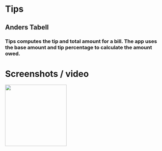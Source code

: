 # Tips
## Anders Tabell
### Tips computes the tip and total amount for a bill. The app uses the base amount and tip percentage to calculate the amount owed.
# Screenshots / video

<img src="https://github.com/user-attachments/assets/8181b3a2-1adc-4393-86fb-82237fdf314a" width="200">

